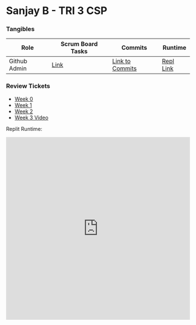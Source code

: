 # Sanjay B - TRI 3 CSP 


### Tangibles

| Role  | Scrum Board Tasks  | Commits  |  Runtime |
|---|---|---|---|
| Github Admin  | [Link](https://github.com/Reem57/n224-too/projects/1?card_filter_query=assignee%3Asanjayb06)  | [Link to Commits](https://github.com/Reem57/n224-too/commits?author=SanjayB06)  |  [Repl Link](https://replit.com/@SanjayBharadwa3/csptri3) |

### Review Tickets
- [Week 0](https://github.com/SanjayB06/csptri3/issues/1)
- [Week 1](https://github.com/SanjayB06/csptri3/issues/2)
- [Week 2](https://github.com/SanjayB06/csptri3/issues/3)
- [Week 3 Video](https://drive.google.com/file/d/1KDcqGy7bUse75QYojySpOwdMTRTnfxVb/view?usp=sharing) 


Replit Runtime:


<iframe frameborder="0" width="100%" height="500px" src="https://replit.com/@SanjayBharadwa3/csptri3?embed=true"></iframe>
